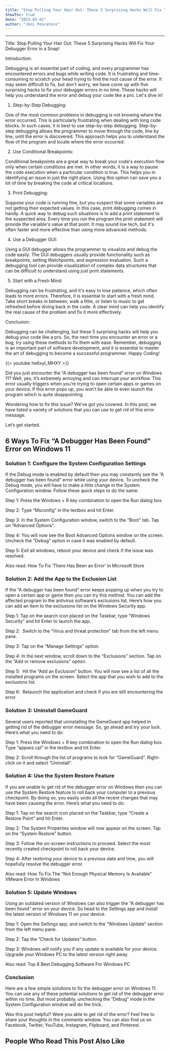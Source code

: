```yaml
---
title: "Stop Pulling Your Hair Out: These 5 Surprising Hacks Will Fix Your Debugger Error in a Snap!"
ShowToc: true 
date: "2023-03-01"
author: "Joni Pescatore"
---
```

*****
Title: Stop Pulling Your Hair Out: These 5 Surprising Hacks Will Fix Your Debugger Error in a Snap!

Introduction:

Debugging is an essential part of coding, and every programmer has encountered errors and bugs while writing code. It is frustrating and time-consuming to scratch your head trying to find the root cause of the error. It may seem difficult to fix, but don't worry, we have come up with five surprising hacks to fix your debugger errors in no time. These hacks will help you understand the error and debug your code like a pro. Let's dive in!

1. Step-by-Step Debugging:

One of the most common problems in debugging is not knowing where the error occurred. This is particularly frustrating when dealing with long code blocks. In such cases, it is best to use step-by-step debugging. Step-by-step debugging allows the programmer to move through the code, line by line, until the error is discovered. This approach helps you to understand the flow of the program and locate where the error occurred.

2. Use Conditional Breakpoints:

Conditional breakpoints are a great way to break your code's execution flow only when certain conditions are met. In other words, it is a way to pause the code execution when a particular condition is true. This helps you in identifying an issue in just the right place. Using this option can save you a lot of time by breaking the code at critical locations.

3. Print Debugging:

Suppose your code is running fine, but you suspect that some variables are not getting their expected values. In this case, print debugging comes in handy. A quick way to debug such situations is to add a print statement to the suspected area. Every time you run the program the print statement will provide the variable's value at that point. It may sound low tech, but it's often faster and more effective than using more advanced methods.

4. Use a Debugger GUI:

Using a GUI debugger allows the programmer to visualize and debug the code easily. The GUI debuggers usually provide functionality such as breakpoints, setting Watchpoints, and expression evaluation. Such a debugging tool can provide visualization of complex data structures that can be difficult to understand using just print statements.

5. Start with a Fresh Mind:

Debugging can be frustrating, and it's easy to lose patience, which often leads to more errors. Therefore, it is essential to start with a fresh mind. Take short breaks in between, walk a little, or listen to music to get refreshed before diving back in the code. A clear mind can help you identify the real cause of the problem and fix it more effectively.

Conclusion:

Debugging can be challenging, but these 5 surprising hacks will help you debug your code like a pro. So, the next time you encounter an error or a bug, try using these methods to fix them with ease. Remember, debugging is an important part of software development, and it is essential to master the art of debugging to become a successful programmer. Happy Coding!

{{< youtube he6xyl_MHXY >}} 



Did you just encounter the “A debugger has been found” error on Windows 11? Well, yes, it’s extremely annoying and can interrupt your workflow. This error usually triggers when you’re trying to open certain apps or games on your device. If this error pops up, you won’t be able to even launch the program which is quite disappointing.
 
Wondering how to fix this issue? We’ve got you covered. In this post, we have listed a variety of solutions that you can use to get rid of this error message.
 
Let’s get started.
 
## 6 Ways To Fix “A Debugger Has Been Found” Error on Windows 11
 
### Solution 1: Configure the System Configuration Settings
 
If the Debug mode is enabled by default then you may constantly see the “A debugger has been found” error while using your device. To uncheck the Debug mode, you will have to make a little change in the System Configuration window. Follow these quick steps to do the same:
 
Step 1: Press the Windows + R key combination to open the Run dialog box.
 
Step 2: Type “Msconfig” in the textbox and hit Enter.
 
Step 3: In the System Configuration window, switch to the “Boot” tab. Tap on “Advanced Options”.
 

 
Step 4: You will now see the Boot Advanced Options window on the screen. Uncheck the “Debug” option in case it was enabled by default.
 
Step 5: Exit all windows, reboot your device and check if the issue was resolved.
 
Also read: How To Fix ‘There Has Been an Error’ in Microsoft Store
 
### Solution 2: Add the App to the Exclusion List
 
If the “A debugger has been found” error keeps popping up when you try to open a certain app or game then you can try this method. You can add the affected program to the antivirus software’s exclusions list. Here’s how you can add an item to the exclusions list on the Windows Security app.
 
Step 1: Tap on the search icon placed on the Taskbar, type “Windows Security” and hit Enter to launch the app.
 
Step 2:  Switch to the “Virus and threat protection” tab from the left menu pane.
 
Step 3: Tap on the “Manage Settings” option.
 
Step 4: In the next window, scroll down to the “Exclusions” section. Tap on the “Add or remove exclusions” option.
 
Step 5:  Hit the “Add an Exclusion” button. You will now see a list of all the installed programs on the screen. Select the app that you wish to add to the exclusions list.
 
Step 6:  Relaunch the application and check if you are still encountering the error.
 
### Solution 3: Uninstall GameGuard
 
Several users reported that uninstalling the GameGuard app helped in getting rid of the debugger error message. So, go ahead and try your luck. Here’s what you need to do:
 
Step 1: Press the Windows + R key combination to open the Run dialog box. Type “appwiz.cpl” in the textbox and hit Enter.
 
Step 2: Scroll through the list of programs to look for “GameGuard”. Right-click on it and select “Uninstall”.
 
### Solution 4: Use the System Restore Feature
 
If you are unable to get rid of the debugger error on Windows then you can use the System Restore feature to roll back your computer to a previous checkpoint. By doing so, you easily undo all the recent changes that may have been causing the error. Here’s what you need to do:
 
Step 1: Tap on the search icon placed on the Taskbar, type “Create a Restore Point” and hit Enter.
 
Step 2: The System Properties window will now appear on the screen. Tap on the “System Restore” button.
 
Step 3: Follow the on-screen instructions to proceed. Select the most recently created checkpoint to roll back your device.
 
Step 4: After restoring your device to a previous date and time, you will hopefully resolve the debugger error.
 
Also read: How To Fix The “Not Enough Physical Memory Is Available” VMware Error In Windows
 
### Solution 5: Update Windows
 
Using an outdated version of Windows can also trigger the “A debugger has been found” error on your device. So head to the Settings app and install the latest version of Windows 11 on your device.
 
Step 1: Open the Settings app, and switch to the “Windows Update” section from the left menu pane.
 
Step 2: Tap the “Check for Updates” button.
 
Step 3: Windows will notify you if any update is available for your device. Upgrade your Windows PC to the latest version right away.
 
Also read: Top 8 Best Debugging Software For Windows PC
 
### Conclusion
 
Here are a few simple solutions to fix the debugger error on Windows 11. You can use any of these potential solutions to get rid of the debugger error within no time. But most probably, unchecking the “Debug” mode in the System Configuration window will do the trick.
 
Was this post helpful? Were you able to get rid of the error? Feel free to share your thoughts in the comments window. You can also find us on Facebook, Twitter, YouTube, Instagram, Flipboard, and Pinterest.
 
##  People Who Read This Post Also Like 



